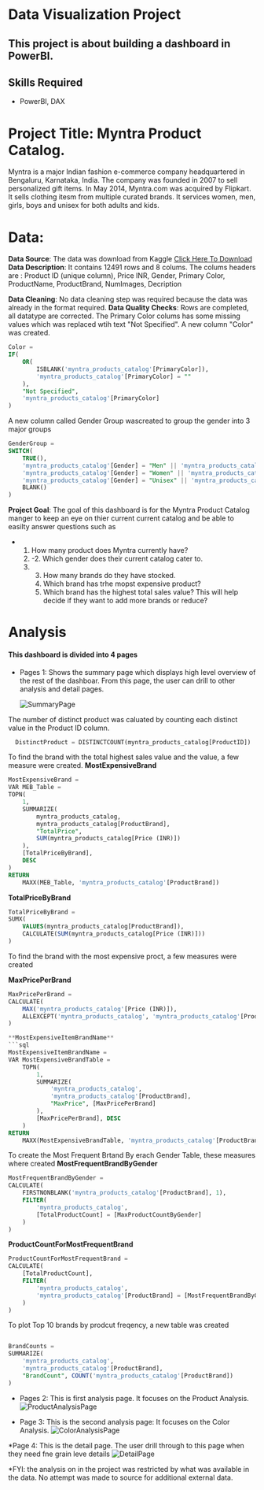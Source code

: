 # Data Visualization Project

## This project is about building a dashboard in PowerBI.

## Skills Required
- PowerBI, DAX

#  Project Title: Myntra Product Catalog. 
Myntra is a major Indian fashion e-commerce company headquartered in Bengaluru, Karnataka, India. The company was founded in 2007 to sell personalized gift items. In May 2014, Myntra.com was acquired by Flipkart.
It sells clothing itesm from multiple curated brands. It services women, men, girls, boys and unisex for both adults and kids. 

# Data:
**Data Source**: The data was download from Kaggle [Click Here To Download](https://www.kaggle.com/datasets/shivamb/fashion-clothing-products-catalog?resource=download)
**Data Description**: It contains 12491 rows and 8 colums. The colums headers are : Product ID (unique column), Price INR, Gender, Primary Color, ProductName, ProductBrand, NumImages, Decription

**Data Cleaning**: No data cleaning step was required because the data was already in the format required. 
**Data Quality Checks**: Rows are completed, all datatype are corrected. 
The Primary Color colums has some missing values which was replaced wtih text "Not Specified". A new column "Color" was created.

```sql
Color = 
IF(
    OR(
        ISBLANK('myntra_products_catalog'[PrimaryColor]),              -- Check for blank values
        'myntra_products_catalog'[PrimaryColor] = ""                   -- Check for empty strings
    ),
    "Not Specified",
    'myntra_products_catalog'[PrimaryColor]
)
```

A new column called Gender Group wascreated to group the gender into  3 major groups 

```sql
GenderGroup = 
SWITCH(
    TRUE(),
    'myntra_products_catalog'[Gender] = "Men" || 'myntra_products_catalog'[Gender] = "Boy", "Male",
    'myntra_products_catalog'[Gender] = "Women" || 'myntra_products_catalog'[Gender] = "Girls", "Female",
    'myntra_products_catalog'[Gender] = "Unisex" || 'myntra_products_catalog'[Gender] = "Unisex Kids", "Unisex",
    BLANK()
)
```


**Project Goal**: The goal of this dashboard is for the Myntra Product Catalog manger to keep an eye on thier current current catalog and be able to easilty answer questions such as
- 1. How many product does Myntra currently have?
  2. -2. Which gender does their current catalog cater to.
  3. 3. How many brands do they have stocked.
     4. Which brand has trhe mopst expensive product?
     5. Which brand has the highest total sales value? 
This will help decide if they want to add more brands or reduce?


# Analysis

#### This dashboard is divided into 4 pages
* Pages 1: Shows the summary page which displays high level overview of the rest of the dashboar. From this page, the user can drill to other analysis and detail pages.


  ![SummaryPage](https://github.com/Kosisochi/DataAnalysisPortfolio/blob/main/Myntra%20Product%20Catalog%20Project/images/Summary%20Page.PNG)

The number of distinct product was caluated by counting each distinct value in the Product ID column.
  ```sql
    DistinctProduct = DISTINCTCOUNT(myntra_products_catalog[ProductID])
  ```

To find the brand with the total highest sales value and the value, a few measure were created.
**MostExpensiveBrand**
```sql
MostExpensiveBrand = 
VAR MEB_Table = 
TOPN(
    1, 
    SUMMARIZE(
        myntra_products_catalog, 
        myntra_products_catalog[ProductBrand], 
        "TotalPrice", 
        SUM(myntra_products_catalog[Price (INR)])
    ), 
    [TotalPriceByBrand], 
    DESC
)
RETURN
    MAXX(MEB_Table, 'myntra_products_catalog'[ProductBrand])
```
**TotalPriceByBrand**
``` sql
TotalPriceByBrand = 
SUMX(
    VALUES(myntra_products_catalog[ProductBrand]),
    CALCULATE(SUM(myntra_products_catalog[Price (INR)]))
)
```

To find the brand with the most expensive proct, a few measures were created

**MaxPricePerBrand**
```sql
MaxPricePerBrand = 
CALCULATE(
    MAX('myntra_products_catalog'[Price (INR)]),
    ALLEXCEPT('myntra_products_catalog', 'myntra_products_catalog'[ProductBrand])
)

**MostExpensiveItemBrandName**
```sql
MostExpensiveItemBrandName = 
VAR MostExpensiveBrandTable = 
    TOPN(
        1,
        SUMMARIZE(
            'myntra_products_catalog',
            'myntra_products_catalog'[ProductBrand],
            "MaxPrice", [MaxPricePerBrand]
        ),
        [MaxPricePerBrand], DESC
    )
RETURN
    MAXX(MostExpensiveBrandTable, 'myntra_products_catalog'[ProductBrand])

```
To create the Most Frequent Brtand By erach Gender Table, these measures where created
**MostFrequentBrandByGender**
```sql
MostFrequentBrandByGender = 
CALCULATE(
    FIRSTNONBLANK('myntra_products_catalog'[ProductBrand], 1),
    FILTER(
        'myntra_products_catalog',
        [TotalProductCount] = [MaxProductCountByGender]
    )
)
```

**ProductCountForMostFrequentBrand**
```sql
ProductCountForMostFrequentBrand = 
CALCULATE(
    [TotalProductCount],
    FILTER(
        'myntra_products_catalog',
        'myntra_products_catalog'[ProductBrand] = [MostFrequentBrandByGender]
    )
)

```

To plot Top 10 brands by prodcut freqency, a new table was created 

```sql

BrandCounts = 
SUMMARIZE(
    'myntra_products_catalog',
    'myntra_products_catalog'[ProductBrand],
    "BrandCount", COUNT('myntra_products_catalog'[ProductBrand])
)
```

* Pages 2: This is first analysis page. It focuses on the Product Analysis. 
![ProductAnalysisPage](https://github.com/Kosisochi/DataAnalysisPortfolio/blob/main/Myntra%20Product%20Catalog%20Project/images/Color%20Analysis%20Page.PNG)


* Page 3: This is the second analysis page: It focuses on the Color Analysis.
![ColorAnalysisPage](https://github.com/Kosisochi/DataAnalysisPortfolio/blob/main/Myntra%20Product%20Catalog%20Project/images/Product%20Analysis%20Page.PNG)

*Page 4: This is the detail page. The user drill through to this page when they need fne grain leve details
![DetailPage](https://github.com/Kosisochi/DataAnalysisPortfolio/blob/main/Myntra%20Product%20Catalog%20Project/images/Detail%20Page.PNG)




*FYI: the analysis on in the project was restricted by what was available in the data. No attempt was made to source for additional external data. 
